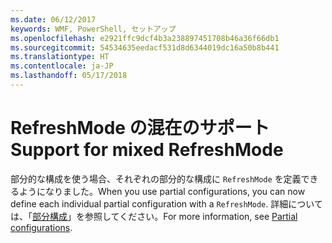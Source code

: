 ```yaml
---
ms.date: 06/12/2017
keywords: WMF, PowerShell, セットアップ
ms.openlocfilehash: e2921ffc9dcf4b3a238897451708b46a36f66db1
ms.sourcegitcommit: 54534635eedacf531d8d6344019dc16a50b8b441
ms.translationtype: HT
ms.contentlocale: ja-JP
ms.lasthandoff: 05/17/2018
---
```

# <a name="support-for-mixed-refreshmode"></a><span data-ttu-id="4bed0-102">RefreshMode の混在のサポート</span><span class="sxs-lookup"><span data-stu-id="4bed0-102">Support for mixed RefreshMode</span></span>

<span data-ttu-id="4bed0-103">部分的な構成を使う場合、それぞれの部分的な構成に `RefreshMode` を定義できるようになりました。</span><span class="sxs-lookup"><span data-stu-id="4bed0-103">When you use partial configurations, you can now define each individual partial configuration with a `RefreshMode`.</span></span>
<span data-ttu-id="4bed0-104">詳細については、「[部分構成](https://msdn.microsoft.com/powershell/dsc/partialconfigs)」を参照してください。</span><span class="sxs-lookup"><span data-stu-id="4bed0-104">For more information, see [Partial configurations](https://msdn.microsoft.com/powershell/dsc/partialconfigs).</span></span>
